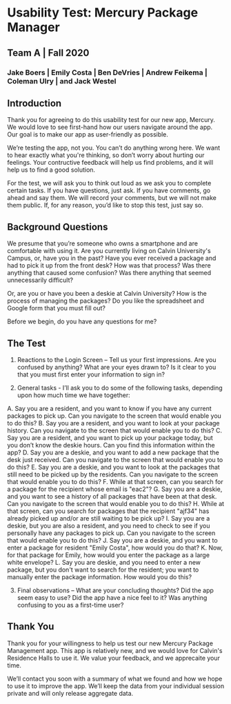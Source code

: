 # Usability Test: Mercury Package Manager
## Team A | Fall 2020
### Jake Boers | Emily Costa | Ben DeVries | Andrew Feikema | Coleman Ulry | and Jack Westel

## Introduction
Thank you for agreeing to do this usability test for our new app, Mercury. We would love to see first-hand how our users navigate around the app. Our goal is to make our app as user-friendly as possible.

We’re testing the app, not you. You can’t do anything wrong here. We want to hear exactly what you're thinking, so don’t worry about hurting our feelings. Your contructive feedback will help us find problems, and it will help us to find a good solution.

For the test, we will ask you to think out loud as we ask you to complete certain tasks. If you have questions, just ask. If you have comments, go ahead and say them. We will record your comments, but we will not make them public. If, for any reason, you’d like to stop this test, just say so.

## Background Questions
We presume that you’re someone who owns a smartphone and are comfortable with using it. Are you currently living on Calvin University's Campus, or, have you in the past? Have you ever received a package and had to pick it up from the front desk? How was that process? Was there anything that caused some confusion? Was there anything that seemed unnecessarily difficult?

Or, are you or have you been a deskie at Calvin University? How is the process of managing the packages? Do you like the spreadsheet and Google form that you must fill out?

Before we begin, do you have any questions for me?

## The Test
1. Reactions to the Login Screen – Tell us your first impressions. Are you confused by anything? What are your eyes drawn to? Is it clear to you that you must first enter your information to sign in?

2. General tasks - I’ll ask you to do some of the following tasks, depending upon how much time we have together:

  A. Say you are a resident, and you want to know if you have any current packages to pick up. Can you navigate to the screen that would enable you to do this?
  B. Say you are a resident, and you want to look at your package history. Can you navigate to the screen that would enable you to do this?
  C. Say you are a resident, and you want to pick up your package today, but you don’t know the deskie hours. Can you find this information within the app?
  D. Say you are a deskie, and you want to add a new package that the desk just received. Can you navigate to the screen that would enable you to do this?
  E. Say you are a deskie, and you want to look at the packages that still need to be picked up by the residents. Can you navigate to the screen that would enable you to do this?
  F. While at that screen, can you search for a package for the recipient whose email is "eac2"?
  G. Say you are a deskie, and you want to see a history of all packages that have been at that desk. Can you navigate to the screen that would enable you to do this?
  H. While at that screen, can you search for packages that the recipient "ajf34" has already picked up and/or are still waiting to be pick up?
  I. Say you are a deskie, but you are also a resident, and you need to check to see if you personally have any packages to pick up. Can you navigate to the screen that would enable you to do this?
  J. Say you are a deskie, and you want to enter a package for resident "Emily Costa", how would you do that?
  K. Now, for that package for Emily, how would you enter the package as a large white envelope?
  L. Say you are deskie, and you need to enter a new package, but you don't want to search for the resident; you want to manually enter the package information. How would you do this?

3. Final observations – What are your concluding thoughts? Did the app seem easy to use? Did the app have a nice feel to it? Was anything confusing to you as a first-time user?

## Thank You
Thank you for your willingness to help us test our new Mercury Package Management app. This app is relatively new, and we would love for Calvin's Residence Halls to use it. We value your feedback, and we apprecaite your time.

We’ll contact you soon with a summary of what we found and how we hope to use it to improve the app. We’ll keep the data from your individual session private and will only release aggregate data.